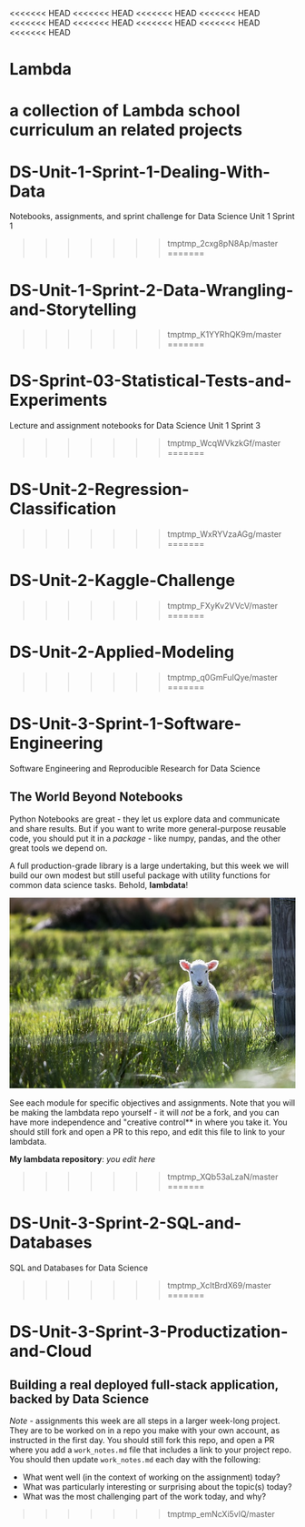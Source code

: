 <<<<<<< HEAD
<<<<<<< HEAD
<<<<<<< HEAD
<<<<<<< HEAD
<<<<<<< HEAD
<<<<<<< HEAD
<<<<<<< HEAD
<<<<<<< HEAD
<<<<<<< HEAD
# Lambda
a collection of Lambda school curriculum an related projects
=======
# DS-Unit-1-Sprint-1-Dealing-With-Data
Notebooks, assignments, and sprint challenge for Data Science Unit 1 Sprint 1
>>>>>>> tmptmp_2cxg8pN8Ap/master
=======
# DS-Unit-1-Sprint-2-Data-Wrangling-and-Storytelling
>>>>>>> tmptmp_K1YYRhQK9m/master
=======
# DS-Sprint-03-Statistical-Tests-and-Experiments
Lecture and assignment notebooks for Data Science Unit 1 Sprint 3
>>>>>>> tmptmp_WcqWVkzkGf/master
=======
# DS-Unit-2-Regression-Classification
>>>>>>> tmptmp_WxRYVzaAGg/master
=======
# DS-Unit-2-Kaggle-Challenge
>>>>>>> tmptmp_FXyKv2VVcV/master
=======
# DS-Unit-2-Applied-Modeling
>>>>>>> tmptmp_q0GmFuIQye/master
=======
# DS-Unit-3-Sprint-1-Software-Engineering
Software Engineering and Reproducible Research for Data Science

## The World Beyond Notebooks

Python Notebooks are great - they let us explore data and communicate and share
results. But if you want to write more general-purpose reusable code, you should
put it in a *package* - like numpy, pandas, and the other great tools we depend
on.

A full production-grade library is a large undertaking, but this week we will
build our own modest but still useful package with utility functions for common
data science tasks. Behold, **lambdata**!

![Lamb](./lamb.jpg)

See each module for specific objectives and assignments. Note that you will be
making the lambdata repo yourself - it will *not* be a fork, and you can have
more independence and "creative control** in where you take it. You should still
fork and open a PR to this repo, and edit this file to link to your lambdata.

**My lambdata repository**: *you edit here*
>>>>>>> tmptmp_XQb53aLzaN/master
=======
# DS-Unit-3-Sprint-2-SQL-and-Databases
SQL and Databases for Data Science
>>>>>>> tmptmp_XcItBrdX69/master
=======
# DS-Unit-3-Sprint-3-Productization-and-Cloud
Building a real deployed full-stack application, backed by Data Science
--------------------

*Note* - assignments this week are all steps in a larger week-long project. They
are to be worked on in a repo you make with your own account, as instructed in
the first day. You should still fork this repo, and open a PR where you add a
`work_notes.md` file that includes a link to your project repo. You should then
update `work_notes.md` each day with the following:

- What went well (in the context of working on the assignment) today?
- What was particularly interesting or surprising about the topic(s) today?
- What was the most challenging part of the work today, and why?
>>>>>>> tmptmp_emNcXi5vlQ/master
